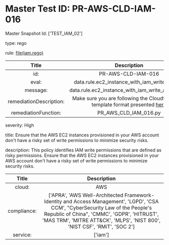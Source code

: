 



# Master Test ID: PR-AWS-CLD-IAM-016


Master Snapshot Id: ['TEST_IAM_02']

type: rego

rule: [file(iam.rego)]  
  
  
  
  

|Title|Description|
| :---: | :---: |
|id: |PR-AWS-CLD-IAM-016|
|eval: |data.rule.ec2_instance_with_iam_write_access|
|message: |data.rule.ec2_instance_with_iam_write_access_err|
|remediationDescription: |Make sure you are following the Cloudformation template format presented <a href='https://boto3.amazonaws.com/v1/documentation/api/latest/reference/services/iam.html#IAM.Client.get_role' target='_blank'>here</a>|
|remediationFunction: |PR_AWS_CLD_IAM_016.py|


severity: High

title: Ensure that the AWS EC2 instances provisioned in your AWS account don't have a risky set of write permissions to minimize security risks.

description: This policy identifies IAM write permissions that are defined as risky permissions. Ensure that the AWS EC2 instances provisioned in your AWS account don't have a risky set of write permissions to minimize security risks.  
  
  

|Title|Description|
| :---: | :---: |
|cloud: |AWS|
|compliance: |['APRA', 'AWS Well-Architected Framework-Identity and Access Management', 'LGPD', 'CSA CCM', "CyberSecurity Law of the People's Republic of China", 'CMMC', 'GDPR', 'HITRUST', 'MAS TRM', 'MITRE ATT&CK', 'MLPS', 'NIST 800', 'NIST CSF', 'RMiT', 'SOC 2']|
|service: |['iam']|



[file(iam.rego)]: https://github.com/prancer-io/prancer-compliance-test/tree/master/aws/cloud/iam.rego
